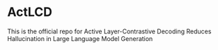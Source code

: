 # ActLCD
This is the official repo for Active Layer-Contrastive Decoding Reduces Hallucination in Large Language Model Generation

